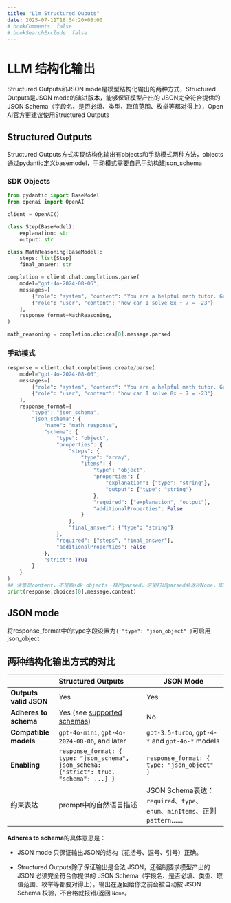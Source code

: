 ```yaml
---
title: "Llm Structured Ouputs"
date: 2025-07-11T18:54:20+08:00
# bookComments: false
# bookSearchExclude: false
---
```


# LLM 结构化输出

Structured Outputs和JSON mode是模型结构化输出的两种方式，Structured Outputs是JSON mode的演进版本，能够保证模型产出的 JSON完全符合提供的JSON Schema（字段名、是否必填、类型、取值范围、枚举等都对得上），Open AI官方更建议使用Structured Outputs

## Structured Outputs

Structured Outputs方式实现结构化输出有objects和手动模式两种方法，objects通过pydantic定义basemodel，手动模式需要自己手动构建json_schema

### SDK Objects

```python
from pydantic import BaseModel
from openai import OpenAI

client = OpenAI()

class Step(BaseModel):
    explanation: str
    output: str

class MathReasoning(BaseModel):
    steps: list[Step]
    final_answer: str

completion = client.chat.completions.parse(
    model="gpt-4o-2024-08-06",
    messages=[
        {"role": "system", "content": "You are a helpful math tutor. Guide the user through the solution step by step."},
        {"role": "user", "content": "how can I solve 8x + 7 = -23"}
    ],
    response_format=MathReasoning,
)

math_reasoning = completion.choices[0].message.parsed
```

### 手动模式

```python
response = client.chat.completions.create/parse(
    model="gpt-4o-2024-08-06",
    messages=[
        {"role": "system", "content": "You are a helpful math tutor. Guide the user through the solution step by step."},
        {"role": "user", "content": "how can I solve 8x + 7 = -23"}
    ],
    response_format={
        "type": "json_schema",
        "json_schema": {
            "name": "math_response",
            "schema": {
                "type": "object",
                "properties": {
                    "steps": {
                        "type": "array",
                        "items": {
                            "type": "object",
                            "properties": {
                                "explanation": {"type": "string"},
                                "output": {"type": "string"}
                            },
                            "required": ["explanation", "output"],
                            "additionalProperties": False
                        }
                    },
                    "final_answer": {"type": "string"}
                },
                "required": ["steps", "final_answer"],
                "additionalProperties": False
            },
            "strict": True
        }
    }
)
## 注意是content，不是跟sdk objects一样的parsed，这里打印parsed会返回None，即使content里是遵循schema的json
print(response.choices[0].message.content)
```

## JSON mode

将response_format中的type字段设置为`{ "type": "json_object" }`可启用json_object

## 两种结构化输出方式的对比

|                        | Structured Outputs                                           | JSON Mode                                                    |
| :--------------------- | :----------------------------------------------------------- | ------------------------------------------------------------ |
| **Outputs valid JSON** | Yes                                                          | Yes                                                          |
| **Adheres to schema**  | Yes (see [supported schemas](https://platform.openai.com/docs/guides/structured-outputs?api-mode=chat&format=without-parse#supported-schemas)) | No                                                           |
| **Compatible models**  | `gpt-4o-mini`, `gpt-4o-2024-08-06`, and later                | `gpt-3.5-turbo`, `gpt-4-*` and `gpt-4o-*` models             |
| **Enabling**           | `response_format: { type: "json_schema", json_schema: {"strict": true, "schema": ...} }` | `response_format: { type: "json_object" }`                   |
| 约束表达               | prompt中的自然语言描述                                       | JSON Schema表达：`required`、`type`、`enum`、`minItems`、正则 `pattern`…… |

**Adheres to schema**的具体意思是：

* JSON mode 只保证输出JSON的结构（花括号、逗号、引号）正确。

* Structured Outputs除了保证输出是合法 JSON，还强制要求模型产出的 JSON 必须完全符合你提供的 JSON Schema（字段名、是否必填、类型、取值范围、枚举等都要对得上）。输出在返回给你之前会被自动按 JSON Schema 校验，不合格就报错/返回 `None`。
